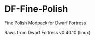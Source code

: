 DF-Fine-Polish
==============

Fine Polish Modpack for Dwarf Fortress

Raws from Dwarf Fortress v0.40.10 (linux)

